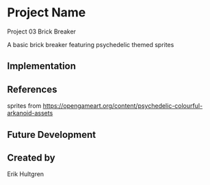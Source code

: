 # Project Name
Project 03 Brick Breaker

A basic brick breaker featuring psychedelic themed sprites

## Implementation



## References

sprites from https://opengameart.org/content/psychedelic-colourful-arkanoid-assets

## Future Development

## Created by

Erik Hultgren
